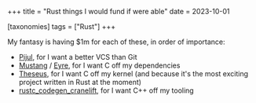 +++
title = "Rust things I would fund if were able"
date = 2023-10-01

[taxonomies]
tags = ["Rust"]
+++

My fantasy is having $1m for each of these,
in order of importance:

- [Pijul], for I want a better VCS than Git
- [Mustang] / [Eyre], for I want C off my dependencies
- [Theseus], for I want C off my kernel
  (and because it's the most exciting project written in Rust at the moment)
- [rustc_codegen_cranelift], for I want C++ off my tooling

[Mustang]: https://github.com/sunfishcode/mustang
[Pijul]: https://pijul.org
[Theseus]: https://github.com/theseus-os/Theseus
[rustc_codegen_cranelift]: https://github.com/bjorn3/rustc_codegen_cranelift
[Eyre]: https://github.com/sunfishcode/eyra
